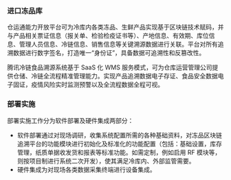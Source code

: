 ### 进口冻品库
仓运通能力开放平台可为冷库内各类冻品、生鲜产品实现基于区块链技术赋码，并与产品相关票证信息（报关单、检验检疫证书等）、产地信息、有效期、库位信息、管理人员信息、冷链信息、销售信息等关键溯源数据进行关联。平台对所有追溯数据进行数字签名，打造唯一“身份证”，具备数据可追溯性和反篡改性。

腾讯冷链食品溯源系统基于 SaaS 化 WMS 服务模式，可为仓库运营管理公司提供仓储、冷链全流程精准管理能力。实现产品追溯数据电子存证、食品安全数据电子固证，疫情风险实时监测预警以及全流程数据全程可视。

### 部署实施
部署实施工作分为软件部署及硬件集成两部分：
- 软件部署通过对现场调研，收集系统配置所需的各种基础资料，对冻品区块链追溯平台的功能模块进行初始化及标准化的功能配置（包括：基础设置，库存管理，纸质单据收发货和报表等标准功能。如需定制，例如启用 RF 模块等，则按项目制进行系统二次开发），使其满足冷库内、外部监管需要。
- 硬件集成为对现场各类数据采集终端进行设备集成。
